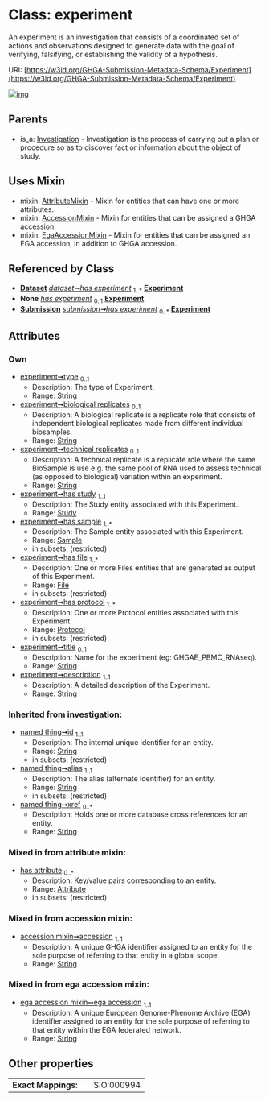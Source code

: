 
# Class: experiment


An experiment is an investigation that consists of a coordinated set of actions and observations designed to generate data with the goal of verifying, falsifying, or establishing the validity of a hypothesis.

URI: [https://w3id.org/GHGA-Submission-Metadata-Schema/Experiment](https://w3id.org/GHGA-Submission-Metadata-Schema/Experiment)


[![img](https://yuml.me/diagram/nofunky;dir:TB/class/[Submission],[Study],[Sample],[Protocol],[Investigation],[File],[Protocol]<has%20protocol%201..*-++[Experiment&#124;type:string%20%3F;biological_replicates:string%20%3F;technical_replicates:string%20%3F;title:string%20%3F;description:string;accession:string;ega_accession:string;id(i):string;alias(i):string;xref(i):string%20*],[File]<has%20file%201..*-++[Experiment],[Sample]<has%20sample%201..*-++[Experiment],[Study]<has%20study%201..1-++[Experiment],[Dataset]++-%20has%20experiment%201..*>[Experiment],[Dataset]-%20has%20experiment(i)%200..1>[Experiment],[Submission]-%20has%20experiment(i)%200..1>[Experiment],[Submission]++-%20has%20experiment%200..*>[Experiment],[Experiment]uses%20-.->[AttributeMixin],[Experiment]uses%20-.->[AccessionMixin],[Experiment]uses%20-.->[EgaAccessionMixin],[Investigation]^-[Experiment],[EgaAccessionMixin],[Dataset],[AttributeMixin],[Attribute],[AccessionMixin])](https://yuml.me/diagram/nofunky;dir:TB/class/[Submission],[Study],[Sample],[Protocol],[Investigation],[File],[Protocol]<has%20protocol%201..*-++[Experiment&#124;type:string%20%3F;biological_replicates:string%20%3F;technical_replicates:string%20%3F;title:string%20%3F;description:string;accession:string;ega_accession:string;id(i):string;alias(i):string;xref(i):string%20*],[File]<has%20file%201..*-++[Experiment],[Sample]<has%20sample%201..*-++[Experiment],[Study]<has%20study%201..1-++[Experiment],[Dataset]++-%20has%20experiment%201..*>[Experiment],[Dataset]-%20has%20experiment(i)%200..1>[Experiment],[Submission]-%20has%20experiment(i)%200..1>[Experiment],[Submission]++-%20has%20experiment%200..*>[Experiment],[Experiment]uses%20-.->[AttributeMixin],[Experiment]uses%20-.->[AccessionMixin],[Experiment]uses%20-.->[EgaAccessionMixin],[Investigation]^-[Experiment],[EgaAccessionMixin],[Dataset],[AttributeMixin],[Attribute],[AccessionMixin])

## Parents

 *  is_a: [Investigation](Investigation.md) - Investigation is the process of carrying out a plan or procedure so as to discover fact or information about the object of study.

## Uses Mixin

 *  mixin: [AttributeMixin](AttributeMixin.md) - Mixin for entities that can have one or more attributes.
 *  mixin: [AccessionMixin](AccessionMixin.md) - Mixin for entities that can be assigned a GHGA accession.
 *  mixin: [EgaAccessionMixin](EgaAccessionMixin.md) - Mixin for entities that can be assigned an EGA accession, in addition to GHGA accession.

## Referenced by Class

 *  **[Dataset](Dataset.md)** *[dataset➞has experiment](dataset_has_experiment.md)*  <sub>1..\*</sub>  **[Experiment](Experiment.md)**
 *  **None** *[has experiment](has_experiment.md)*  <sub>0..1</sub>  **[Experiment](Experiment.md)**
 *  **[Submission](Submission.md)** *[submission➞has experiment](submission_has_experiment.md)*  <sub>0..\*</sub>  **[Experiment](Experiment.md)**

## Attributes


### Own

 * [experiment➞type](experiment_type.md)  <sub>0..1</sub>
     * Description: The type of Experiment.
     * Range: [String](types/String.md)
 * [experiment➞biological replicates](experiment_biological_replicates.md)  <sub>0..1</sub>
     * Description: A biological replicate is a replicate role that consists of independent biological replicates made from different individual biosamples.
     * Range: [String](types/String.md)
 * [experiment➞technical replicates](experiment_technical_replicates.md)  <sub>0..1</sub>
     * Description: A technical replicate is a replicate role where the same BioSample is use e.g. the same pool of RNA used to assess technical (as opposed to biological) variation within an experiment.
     * Range: [String](types/String.md)
 * [experiment➞has study](experiment_has_study.md)  <sub>1..1</sub>
     * Description: The Study entity associated with this Experiment.
     * Range: [Study](Study.md)
 * [experiment➞has sample](experiment_has_sample.md)  <sub>1..\*</sub>
     * Description: The Sample entity associated with this Experiment.
     * Range: [Sample](Sample.md)
     * in subsets: (restricted)
 * [experiment➞has file](experiment_has_file.md)  <sub>1..\*</sub>
     * Description: One or more Files entities that are generated as output of this Experiment.
     * Range: [File](File.md)
     * in subsets: (restricted)
 * [experiment➞has protocol](experiment_has_protocol.md)  <sub>1..\*</sub>
     * Description: One or more Protocol entities associated with this Experiment.
     * Range: [Protocol](Protocol.md)
     * in subsets: (restricted)
 * [experiment➞title](experiment_title.md)  <sub>0..1</sub>
     * Description: Name for the experiment (eg: GHGAE_PBMC_RNAseq).
     * Range: [String](types/String.md)
 * [experiment➞description](experiment_description.md)  <sub>1..1</sub>
     * Description: A detailed description of the Experiment.
     * Range: [String](types/String.md)

### Inherited from investigation:

 * [named thing➞id](named_thing_id.md)  <sub>1..1</sub>
     * Description: The internal unique identifier for an entity.
     * Range: [String](types/String.md)
     * in subsets: (restricted)
 * [named thing➞alias](named_thing_alias.md)  <sub>1..1</sub>
     * Description: The alias (alternate identifier) for an entity.
     * Range: [String](types/String.md)
     * in subsets: (restricted)
 * [named thing➞xref](named_thing_xref.md)  <sub>0..\*</sub>
     * Description: Holds one or more database cross references for an entity.
     * Range: [String](types/String.md)

### Mixed in from attribute mixin:

 * [has attribute](has_attribute.md)  <sub>0..\*</sub>
     * Description: Key/value pairs corresponding to an entity.
     * Range: [Attribute](Attribute.md)
     * in subsets: (restricted)

### Mixed in from accession mixin:

 * [accession mixin➞accession](accession_mixin_accession.md)  <sub>1..1</sub>
     * Description: A unique GHGA identifier assigned to an entity for the sole purpose of referring to that entity in a global scope.
     * Range: [String](types/String.md)

### Mixed in from ega accession mixin:

 * [ega accession mixin➞ega accession](ega_accession_mixin_ega_accession.md)  <sub>1..1</sub>
     * Description: A unique European Genome-Phenome Archive (EGA) identifier assigned to an entity for the sole purpose of referring to that entity within the EGA federated network.
     * Range: [String](types/String.md)

## Other properties

|  |  |  |
| --- | --- | --- |
| **Exact Mappings:** | | SIO:000994 |

